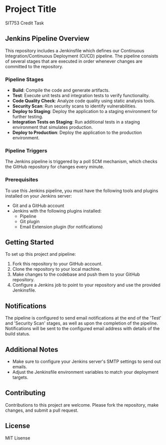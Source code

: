 # Project Title

SIT753 Credit Task

## Jenkins Pipeline Overview

This repository includes a Jenkinsfile which defines our Continuous Integration/Continuous Deployment (CI/CD) pipeline. The pipeline consists of several stages that are executed in order whenever changes are committed to the repository.

### Pipeline Stages

- **Build**: Compile the code and generate artifacts.
- **Test**: Execute unit tests and integration tests to verify functionality.
- **Code Quality Check**: Analyze code quality using static analysis tools.
- **Security Scan**: Run security scans to identify vulnerabilities.
- **Deploy to Staging**: Deploy the application to a staging environment for further testing.
- **Integration Tests on Staging**: Run additional tests in a staging environment that simulates production.
- **Deploy to Production**: Deploy the application to the production environment.

### Pipeline Triggers

The Jenkins pipeline is triggered by a poll SCM mechanism, which checks the GitHub repository for changes every minute.

### Prerequisites

To use this Jenkins pipeline, you must have the following tools and plugins installed on your Jenkins server:

- Git and a GitHub account
- Jenkins with the following plugins installed:
  - Pipeline
  - Git plugin
  - Email Extension plugin (for notifications)

## Getting Started

To set up this project and pipeline:

1. Fork this repository to your GitHub account.
2. Clone the repository to your local machine.
3. Make changes to the codebase and push them to your GitHub repository.
4. Configure a Jenkins job to point to your repository and use the provided Jenkinsfile.

## Notifications

The pipeline is configured to send email notifications at the end of the 'Test' and 'Security Scan' stages, as well as upon the completion of the pipeline. Notifications will be sent to the configured email address with details of the build status.

## Additional Notes

- Make sure to configure your Jenkins server's SMTP settings to send out emails.
- Adjust the Jenkinsfile environment variables to match your deployment targets.

## Contributing

Contributions to this project are welcome. Please fork the repository, make changes, and submit a pull request.

## License

MIT Lisense

